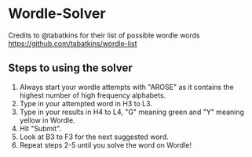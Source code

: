# Wordle-Solver
Credits to @tabatkins for their list of possible wordle words https://github.com/tabatkins/wordle-list <br>
## Steps to using the solver
1) Always start your wordle attempts with "AROSE" as it contains the highest number of high frequency alphabets.<br>
2) Type in your attempted word in H3 to L3.<br>
3) Type in your results in H4 to L4, "G" meaning green and "Y" meaning yellow in Wordle.<br>
4) Hit "Submit". <br>
5) Look at B3 to F3 for the next suggested word.<br>
6) Repeat steps 2-5 until you solve the word on Wordle!


